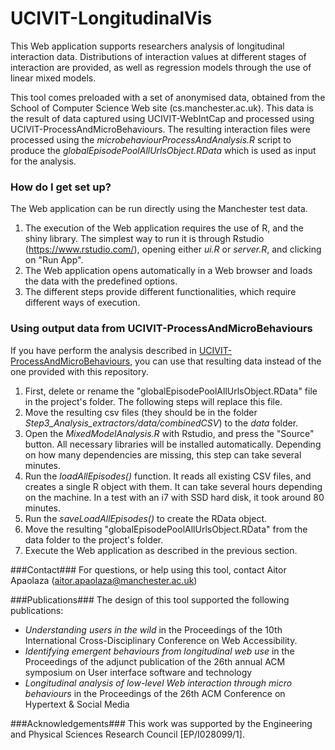 # UCIVIT-LongitudinalVis #

This Web application supports researchers analysis of longitudinal interaction data. Distributions of interaction values at different stages of interaction are provided, as well as regression models through the use of linear mixed models.

This tool comes preloaded with a set of anonymised data, obtained from the School of Computer Science Web site (cs.manchester.ac.uk). This data is the result of data captured using UCIVIT-WebIntCap and processed using UCIVIT-ProcessAndMicroBehaviours. The resulting interaction files were processed using the *microbehaviourProcessAndAnalysis.R* script to produce the *globalEpisodePoolAllUrlsObject.RData* which is used as input for the analysis.

### How do I get set up? ###

The Web application can be run directly using the Manchester test data.

1. The execution of the Web application requires the use of R, and the shiny library. The simplest way to run it is through Rstudio (https://www.rstudio.com/), opening either *ui.R* or *server.R*, and clicking on "Run App".
2. The Web application opens automatically in a Web browser and loads the data with the predefined options.
3. The different steps provide different functionalities, which require different ways of execution.

### Using output data from UCIVIT-ProcessAndMicroBehaviours

If you have perform the analysis described in [UCIVIT-ProcessAndMicroBehaviours](https://github.com/aapaolaza/UCIVIT-ProcessAndMicroBehaviours), you can use that resulting data instead of the one provided with this repository.

1. First, delete or rename the "globalEpisodePoolAllUrlsObject.RData" file in the project's folder. The following steps will replace this file.
1. Move the resulting csv files (they should be in the folder *Step3_Analysis_extractors/data/combinedCSV*) to the *data* folder.
1. Open the *MixedModelAnalysis.R* with Rstudio, and press the "Source" button. All necessary libraries will be installed automatically. Depending on how many dependencies are missing, this step can take several minutes.
1. Run the *loadAllEpisodes()* function. It reads all existing CSV files, and creates a single R object with them. It can take several hours depending on the machine. In a test with an i7 with SSD hard disk, it took around 80 minutes.
1. Run the *saveLoadAllEpisodes()* to create the RData object.
1. Move the resulting "globalEpisodePoolAllUrlsObject.RData" from the data folder to the project's folder.
1. Execute the Web application as described in the previous section.

###Contact###
For questions, or help using this tool, contact Aitor Apaolaza (aitor.apaolaza@manchester.ac.uk)

###Publications###
The design of this tool supported the following publications:
* *Understanding users in the wild* in the Proceedings of the 10th International Cross-Disciplinary Conference on Web Accessibility.
* *Identifying emergent behaviours from longitudinal web use* in the Proceedings of the adjunct publication of the 26th annual ACM symposium on User interface software and technology
* *Longitudinal analysis of low-level Web interaction through micro behaviours* in the Proceedings of the 26th ACM Conference on Hypertext & Social Media

###Acknowledgements###
This work was supported by the Engineering and Physical Sciences Research Council [EP/I028099/1].
